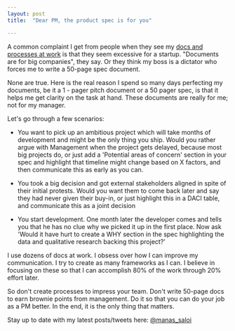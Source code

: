 ```yaml
---
layout: post
title:  "Dear PM, the product spec is for you"

---
```

A common complaint I get from people when they see my [docs and processes at work](https://manassaloi.com/2020/03/23/running-product-team.html) is that they seem excessive for a startup. "Documents are for big companies", they say. Or they think my boss is a dictator who forces me to write a 50-page spec document.

None are true. Here is the real reason I spend so many days perfecting my documents, be it a 1 - pager pitch document or a 50 pager spec, is that it helps me get clarity on the task at hand. These documents are really for me; not for my manager.

Let's go through a few scenarios:

- You want to pick up an ambitious project which will take months of development and might be the only thing you ship. Would you rather argue with Management when the project gets delayed, because most big projects do, or just add a 'Potential areas of concern' section in your spec and highlight that timeline might change based on X factors, and then communicate this as early as you can.

- You took a big decision and got external stakeholders aligned in spite of their initial protests. Would you want them to come back later and say they had never given their buy-in, or just highlight this in a DACI table, and communicate this as a joint decision

- You start development. One month later the developer comes and tells you that he has no clue why we picked it up in the first place. Now ask 'Would it have hurt to create a WHY section in the spec highlighting the data and qualitative research backing this project?'

I use dozens of docs at work. I obsess over how I can improve my communication. I try to create as many frameworks as I can. I believe in focusing on these so that I can accomplish 80% of the work through 20% effort later.

So don't create processes to impress your team. Don't write 50-page docs to earn brownie points from management. Do it so that you can do your job as a PM better. In the end, it is the only thing that matters.

Stay up to date with my latest posts/tweets here: [@manas_saloi](http://twitter.com/manas_saloi)
